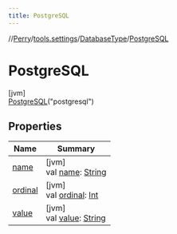 ```yaml
---
title: PostgreSQL
---
```

//[Perry](../../../../index.html)/[tools.settings](../../index.html)/[DatabaseType](../index.html)/[PostgreSQL](index.html)



# PostgreSQL



[jvm]\
[PostgreSQL](index.html)("postgresql")



## Properties


| Name | Summary |
|---|---|
| [name](../-my-s-q-l/index.html#-372974862%2FProperties%2F863300109) | [jvm]<br>val [name](../-my-s-q-l/index.html#-372974862%2FProperties%2F863300109): [String](https://kotlinlang.org/api/latest/jvm/stdlib/kotlin/-string/index.html) |
| [ordinal](../-my-s-q-l/index.html#-739389684%2FProperties%2F863300109) | [jvm]<br>val [ordinal](../-my-s-q-l/index.html#-739389684%2FProperties%2F863300109): [Int](https://kotlinlang.org/api/latest/jvm/stdlib/kotlin/-int/index.html) |
| [value](../value.html) | [jvm]<br>val [value](../value.html): [String](https://kotlinlang.org/api/latest/jvm/stdlib/kotlin/-string/index.html) |

